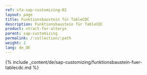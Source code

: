 ```yaml
---
ref: xfa-sap-customizing-02
layout: page
title: Funktionsbaustein für TableCDC
description: Funktionsbaustein für TableCDC
product: xtract-for-alteryx
parent: sap-customizing
permalink: /:collection/:path
weight: 2
lang: de_DE
---
```



{% include _content/de/sap-customizing/funktionsbaustein-fuer-tablecdc.md  %}